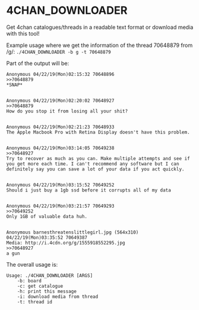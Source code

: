 4CHAN_DOWNLOADER
================

Get 4chan catalogues/threads in a readable text format or download media with this tool!

Example usage where we get the information of the thread 70648879 from /g/:
`./4CHAN_DOWNLOADER -b g -t 70648879`

Part of the output will be:
``` text
Anonymous 04/22/19(Mon)02:15:32 70648896
>>70648879
*SNAP*


Anonymous 04/22/19(Mon)02:20:02 70648927
>>70648879
How do you stop it from losing all your shit?


Anonymous 04/22/19(Mon)02:21:23 70648933
The Apple Macbook Pro with Retina Display doesn't have this problem.


Anonymous 04/22/19(Mon)03:14:05 70649238
>>70648927
Try to recover as much as you can. Make multiple attempts and see if you get more each time. I can't recommend any software but I can definitely say you can save a lot of your data if you act quickly.


Anonymous 04/22/19(Mon)03:15:52 70649252
Should i just buy a 1gb ssd before it corrupts all of my data


Anonymous 04/22/19(Mon)03:21:57 70649293
>>70649252
Only 1GB of valuable data huh.


Anonymous barnesthreatenslittlegirl.jpg (564x310) 04/22/19(Mon)03:35:52 70649387
Media: http://i.4cdn.org/g/1555918552295.jpg
>>70648927
a gun

```

The overall usage is:
``` text
Usage: ./4CHAN_DOWNLOADER [ARGS]
	-b: board
	-c: get catalogue
	-h: print this message
	-i: download media from thread
	-t: thread id
```

